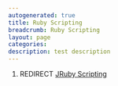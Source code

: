 ```yaml
---
autogenerated: true
title: Ruby Scripting
breadcrumb: Ruby Scripting
layout: page
categories: 
description: test description
---
```


1.  REDIRECT [JRuby Scripting](JRuby_Scripting )
